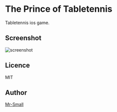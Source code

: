 # The Prince of Tabletennis
Tabletennis ios game.

## Screenshot

![screenshot](https://github.com/Mr-Small/ThePrince-of-Tabletennis/raw/master/screenshot/image1.png)

## Licence

MIT

## Author

[Mr-Small](https://github.com/Mr-Small)
